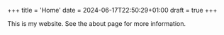 +++
title = 'Home'
date = 2024-06-17T22:50:29+01:00
draft = true
+++

This is my website. See the about page for more information.
